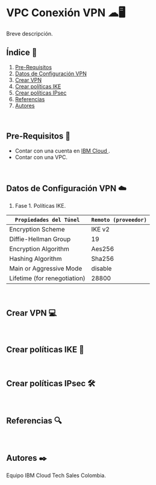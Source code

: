 # VPC Conexión VPN ☁🖥
Breve descripción.
<br />

## Índice  📰
1. [Pre-Requisitos](#Pre-Requisitos-pencil)
2. [Datos de Configuración VPN](#Datos-de-Configuración-VPN-cloud)
3. [Crear VPN](#Crear-VPN-computer)
4. [Crear políticas IKE](#Crear-políticas-IKE-wrench)
5. [Crear políticas IPsec](#Crear-políticas-IPsec-hammer_and_wrench)
7. [Referencias](#Referencias-mag)
8. [Autores](#Autores-black_nib)
<br />

## Pre-Requisitos :pencil:
* Contar con una cuenta en <a href="https://cloud.ibm.com/"> IBM Cloud </a>.
* Contar con una VPC.
<br />

## Datos de Configuración VPN :cloud:

1. Fase 1. Políticas IKE.

| `Propiedades del Túnel`| `Remoto (proveedor)` |
| ------------- | ------------- |
| Encryption Scheme  | IKE v2 |
| Diffie-Hellman Group  | 19  |
| Encryption Algorithm | Aes256 |
| Hashing Algorithm | Sha256 |
| Main or Aggressive Mode | disable |
| Lifetime (for renegotiation) | 28800 |
<br />

## Crear VPN :computer:
<br />

## Crear políticas IKE :wrench:
<br />

## Crear políticas IPsec :hammer_and_wrench:
<br />

## Referencias :mag:
<br />

## Autores :black_nib:
Equipo IBM Cloud Tech Sales Colombia.
